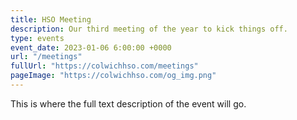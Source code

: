 ```yaml
---
title: HSO Meeting
description: Our third meeting of the year to kick things off.
type: events
event_date: 2023-01-06 6:00:00 +0000
url: "/meetings"
fullUrl: "https://colwichhso.com/meetings"
pageImage: "https://colwichhso.com/og_img.png"
---
```

This is where the full text description of the event will go.